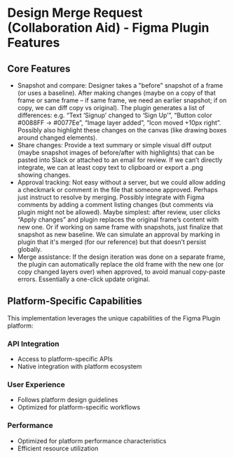 # Design Merge Request (Collaboration Aid) - Figma Plugin Features

## Core Features
- Snapshot and compare: Designer takes a "before" snapshot of a frame (or uses a baseline). After making changes (maybe on a copy of that frame or same frame – if same frame, we need an earlier snapshot; if on copy, we can diff copy vs original). The plugin generates a list of differences: e.g. “Text ‘Signup’ changed to ‘Sign Up’”, “Button color #0088FF -> #0077Ee”, “Image layer added”, “Icon moved +10px right”. Possibly also highlight these changes on the canvas (like drawing boxes around changed elements).
- Share changes: Provide a text summary or simple visual diff output (maybe snapshot images of before/after with highlights) that can be pasted into Slack or attached to an email for review. If we can’t directly integrate, we can at least copy text to clipboard or export a .png showing changes.
- Approval tracking: Not easy without a server, but we could allow adding a checkmark or comment in the file that someone approved. Perhaps just instruct to resolve by merging. Possibly integrate with Figma comments by adding a comment listing changes (but comments via plugin might not be allowed). Maybe simplest: after review, user clicks “Apply changes” and plugin replaces the original frame’s content with new one. Or if working on same frame with snapshots, just finalize that snapshot as new baseline. We can simulate an approval by marking in plugin that it's merged (for our reference) but that doesn’t persist globally.
- Merge assistance: If the design iteration was done on a separate frame, the plugin can automatically replace the old frame with the new one (or copy changed layers over) when approved, to avoid manual copy-paste errors. Essentially a one-click update original.

## Platform-Specific Capabilities
This implementation leverages the unique capabilities of the Figma Plugin platform:

### API Integration
- Access to platform-specific APIs
- Native integration with platform ecosystem

### User Experience
- Follows platform design guidelines
- Optimized for platform-specific workflows

### Performance
- Optimized for platform performance characteristics
- Efficient resource utilization
